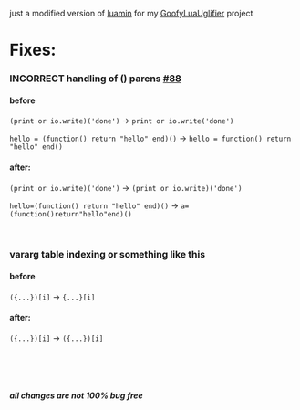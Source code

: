 just a modified version of [luamin](https://github.com/mathiasbynens/luamin) for my [GoofyLuaUglifier](https://github.com/mopsfl/GoofyLuaUglifier) project

# Fixes:

### INCORRECT handling of () parens [#88](https://github.com/mathiasbynens/luamin/issues/88)
#### before
`(print or io.write)('done')` -> `print or io.write('done')`

`hello = (function() return "hello" end)()` -> `hello = function() return "hello" end()`

#### after:
`(print or io.write)('done')` -> `(print or io.write)('done')`

`hello=(function() return "hello" end)()` -> `a=(function()return"hello"end)()`

<br>

### vararg table indexing or something like this
#### before
`({...})[i]` -> `{...}[i]`

#### after:
`({...})[i]` -> `({...})[i]`

<br><br><br>

##### all changes are not 100% bug free
